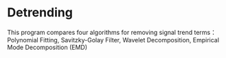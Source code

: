 # Detrending
This program compares four algorithms for removing signal trend terms：
Polynomial Fitting, Savitzky-Golay Filter, Wavelet Decomposition, Empirical Mode
Decomposition (EMD)
